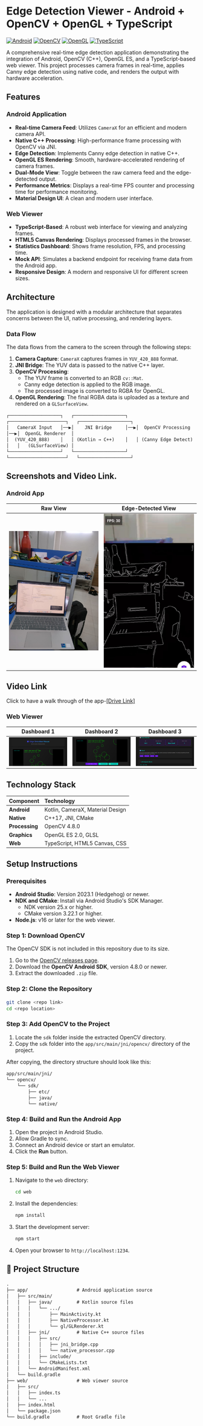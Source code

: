 #  Edge Detection Viewer - Android + OpenCV + OpenGL + TypeScript

[![Android](https://img.shields.io/badge/Android-3DDC84?style=for-the-badge&logo=android&logoColor=white)](https://developer.android.com/)
[![OpenCV](https://img.shields.io/badge/OpenCV-5C3EE8?style=for-the-badge&logo=opencv&logoColor=white)](https://opencv.org/)
[![OpenGL](https://img.shields.io/badge/OpenGL-5586A4?style=for-the-badge&logo=opengl&logoColor=white)](https://www.opengl.org/)
[![TypeScript](https://img.shields.io/badge/TypeScript-3178C6?style=for-the-badge&logo=typescript&logoColor=white)](https://www.typescriptlang.org/)

A comprehensive real-time edge detection application demonstrating the integration of Android, OpenCV (C++), OpenGL ES, and a TypeScript-based web viewer. This project processes camera frames in real-time, applies Canny edge detection using native code, and renders the output with hardware acceleration.

##  Features

### Android Application
-  **Real-time Camera Feed**: Utilizes `CameraX` for an efficient and modern camera API.
-  **Native C++ Processing**: High-performance frame processing with OpenCV via JNI.
-  **Edge Detection**: Implements Canny edge detection in native C++.
-  **OpenGL ES Rendering**: Smooth, hardware-accelerated rendering of camera frames.
-  **Dual-Mode View**: Toggle between the raw camera feed and the edge-detected output.
-  **Performance Metrics**: Displays a real-time FPS counter and processing time for performance monitoring.
-  **Material Design UI**: A clean and modern user interface.

### Web Viewer
-  **TypeScript-Based**: A robust web interface for viewing and analyzing frames.
-  **HTML5 Canvas Rendering**: Displays processed frames in the browser.
-  **Statistics Dashboard**: Shows frame resolution, FPS, and processing time.
-  **Mock API**: Simulates a backend endpoint for receiving frame data from the Android app.
-  **Responsive Design**: A modern and responsive UI for different screen sizes.

##  Architecture

The application is designed with a modular architecture that separates concerns between the UI, native processing, and rendering layers.

### Data Flow
The data flows from the camera to the screen through the following steps:
1.  **Camera Capture**: `CameraX` captures frames in `YUV_420_888` format.
2.  **JNI Bridge**: The YUV data is passed to the native C++ layer.
3.  **OpenCV Processing**:
    *   The YUV frame is converted to an RGB `cv::Mat`.
    *   Canny edge detection is applied to the RGB image.
    *   The processed image is converted to RGBA for OpenGL.
4.  **OpenGL Rendering**: The final RGBA data is uploaded as a texture and rendered on a `GLSurfaceView`.

```
┌───────────────────┐   ┌───────────────────┐   ┌─────────────────────┐   ┌───────────────────┐
│   CameraX Input   │──▶│    JNI Bridge     │──▶│  OpenCV Processing  │──▶│  OpenGL Renderer  │
│  (YUV_420_888)    │   │ (Kotlin → C++)    │   │ (Canny Edge Detect) │   │   (GLSurfaceView) │
└───────────────────┘   └───────────────────┘   └─────────────────────┘   └───────────────────┘
```

##  Screenshots and Video Link.

### Android App
| Raw View | Edge-Detected View |
| :------: | :----------------: |
| <img src="Rawimg.jpg" width="250">|<img src="SandeepFLAMimg.jpg" width="250">|

## Video Link
Click to have a walk through of the app-[[Drive Link]](https://drive.google.com/file/d/1JZ0L1cgh8ABUESPXGiccnFZMznuyIe-9/view?usp=sharing)

### Web Viewer
| Dashboard 1 | Dashboard 2      |    Dashboard 3                 | 
| :-------:   |  :-------:       |    :-------:                   |     
|<img src="Web1.png" width="250">|<img src="Web2.png" width="250">|<img src="Web3.png" width="250">|

## Technology Stack

| Component | Technology |
| :--- | :--- |
| **Android** | Kotlin, CameraX, Material Design |
| **Native** | C++17, JNI, CMake |
| **Processing**| OpenCV 4.8.0 |
| **Graphics** | OpenGL ES 2.0, GLSL |
| **Web** | TypeScript, HTML5 Canvas, CSS |

## Setup Instructions

### Prerequisites
- **Android Studio**: Version 2023.1 (Hedgehog) or newer.
- **NDK and CMake**: Install via Android Studio's SDK Manager.
  - NDK version 25.x or higher.
  - CMake version 3.22.1 or higher.
- **Node.js**: v16 or later for the web viewer.

### Step 1: Download OpenCV
The OpenCV SDK is not included in this repository due to its size.
1.  Go to the [OpenCV releases page](https://opencv.org/releases/).
2.  Download the **OpenCV Android SDK**, version 4.8.0 or newer.
3.  Extract the downloaded `.zip` file.

### Step 2: Clone the Repository
```bash
git clone <repo link>
cd <repo location>
```

### Step 3: Add OpenCV to the Project
1.  Locate the `sdk` folder inside the extracted OpenCV directory.
2.  Copy the `sdk` folder into the `app/src/main/jni/opencv/` directory of the project.

After copying, the directory structure should look like this:
```
app/src/main/jni/
└── opencv/
    └── sdk/
        ├── etc/
        ├── java/
        └── native/
```

### Step 4: Build and Run the Android App
1.  Open the project in Android Studio.
2.  Allow Gradle to sync.
3.  Connect an Android device or start an emulator.
4.  Click the **Run** button.

### Step 5: Build and Run the Web Viewer
1.  Navigate to the `web` directory:
    ```bash
    cd web
    ```
2.  Install the dependencies:
    ```bash
    npm install
    ```
3.  Start the development server:
    ```bash
    npm start
    ```
4.  Open your browser to `http://localhost:1234`.

## 📁 Project Structure
```
.
├── app/                  # Android application source
│   ├── src/main/
│   │   ├── java/         # Kotlin source files
│   │   │   └── .../
│   │   │       ├── MainActivity.kt
│   │   │       ├── NativeProcessor.kt
│   │   │       └── gl/GLRenderer.kt
│   │   ├── jni/          # Native C++ source files
│   │   │   ├── src/
│   │   │   │   ├── jni_bridge.cpp
│   │   │   │   └── native_processor.cpp
│   │   │   ├── include/
│   │   │   └── CMakeLists.txt
│   │   └── AndroidManifest.xml
│   └── build.gradle
├── web/                  # Web viewer source
│   ├── src/
│   │   ├── index.ts
│   │   └── ...
│   ├── index.html
│   └── package.json
└── build.gradle          # Root Gradle file
```

